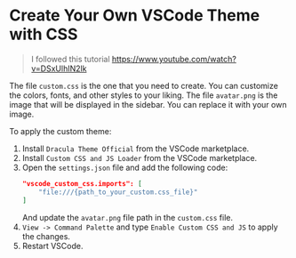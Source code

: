 # Create Your Own VSCode Theme with CSS

> I followed this tutorial https://www.youtube.com/watch?v=DSxUlhIN2lk

The file `custom.css` is the one that you need to create. You can customize the colors, fonts, and other styles to your liking.
The file `avatar.png` is the image that will be displayed in the sidebar. You can replace it with your own image.

To apply the custom theme:

1. Install `Dracula Theme Official` from the VSCode marketplace.
2. Install `Custom CSS and JS Loader` from the VSCode marketplace.
3. Open the `settings.json` file and add the following code:
    ```json
    "vscode_custom_css.imports": [
        "file:///{path_to_your_custom.css_file}"
    ]
    ```
    And update the `avatar.png` file path in the `custom.css` file.
4. `View -> Command Palette` and type `Enable Custom CSS and JS` to apply the changes.
5. Restart VSCode.
